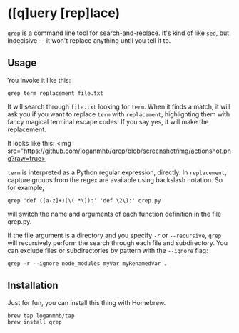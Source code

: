 # ([q]uery [rep]lace)

`qrep` is a command line tool for search-and-replace. It's kind of like `sed`, but indecisive -- it won't replace anything until you tell it to.

## Usage

You invoke it like this:

    qrep term replacement file.txt

It will search through `file.txt` looking for `term`. When it finds a match, it will ask you if you want to replace `term` with `replacement`, highlighting them with fancy magical terminal escape codes. If you say yes, it will make the replacement.

It looks like this: <img src="https://github.com/loganmhb/qrep/blob/screenshot/img/actionshot.png?raw=true></img>

`term` is interpreted as a Python regular expression, directly. In `replacement`, capture groups from the regex are available using backslash notation. So for example,

    qrep 'def ([a-z]+)(\(.*\)):' 'def \2\1:' qrep.py

will switch the name and arguments of each function definition in the file qrep.py.

If the file argument is a directory and you specify `-r` or `--recursive`, `qrep` will recursively perform the search through each file and subdirectory. You can exclude files or subdirectories by pattern with the `--ignore` flag:

    qrep -r --ignore node_modules myVar myRenamedVar .

## Installation

Just for fun, you can install this thing with Homebrew.

    brew tap loganmhb/tap
    brew install qrep

